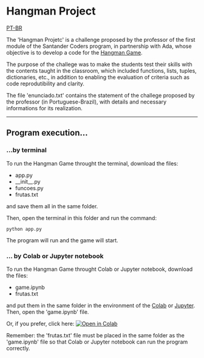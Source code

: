 # Hangman Project

[PT-BR](https://github.com/Luizfelz/forca-desafio-santander-coders)

The 'Hangman Projetc' is a challenge proposed by the professor of the first module of the Santander Coders program, in partnership with Ada, whose objective is to develop a code for the [Hangman Game](<https://en.wikipedia.org/wiki/Hangman_(game)>).

The purpose of the challege was to make the students test their skills with the contents taught in the classroom, which included functions, lists, tuples, dictionaries, etc., in addition to enabling the evaluation of criteria such as code reprodutibility and clarity.

The file 'enunciado.txt' contains the statement of the challege proposed by the professor (in Portuguese-Brazil), with details and necessary informations for its realization.

---

## Program execution...

### ...by terminal

To run the Hangman Game throught the terminal, download the files:

- app.py
- \_\_init\_\_.py
- funcoes.py
- frutas.txt

and save them all in the same folder.

Then, open the terminal in this folder and run the command:

```
python app.py
```

The program will run and the game will start.

### ... by Colab or Jupyter notebook

To run the Hangman Game throught Colab or Jupyter notebook, download the files:

- game.ipynb
- frutas.txt

and put them in the same folder in the environment of the [Colab](https://colab.research.google.com/?utm_source=scs-index) or [Jupyter](https://jupyter.org/try-jupyter/retro/notebooks/?path=notebooks/Intro.ipynb). Then, open the 'game.ipynb' file.

Or, if you prefer, click here: [![Open in Colab](https://colab.research.google.com/assets/colab-badge.svg)](https://colab.research.google.com/github/Luizfelz/forca-desafio-santander-coders/blob/main/game.ipynb)

Remember: the 'frutas.txt' file must be placed in the same folder as the 'game.ipynb' file so that Colab or Jupyter notebook can run the program correctly.
